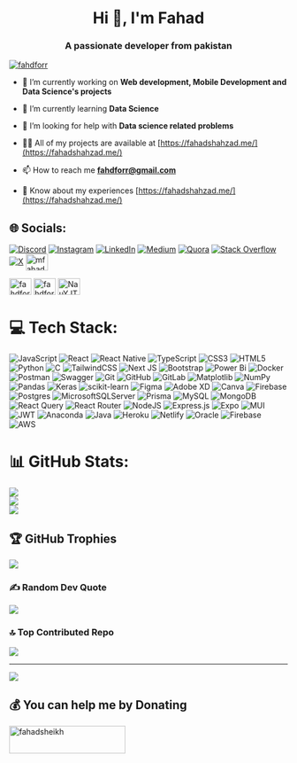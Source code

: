 <h1 align="center">Hi 👋, I'm Fahad</h1>
<h3 align="center">A passionate developer from pakistan</h3>



<p align="left"> <a href="https://twitter.com/fahdforr" target="blank"><img src="https://img.shields.io/twitter/follow/fahdforr?logo=twitter&style=for-the-badge" alt="fahdforr" /></a> </p>

- 🔭 I’m currently working on **Web development, Mobile Development and Data Science's projects**

- 🌱 I’m currently learning **Data Science**

- 🤝 I’m looking for help with **Data science related problems**

- 👨‍💻 All of my projects are available at [https://fahadshahzad.me/](https://fahadshahzad.me/)

- 📫 How to reach me **fahdforr@gmail.com**

- 📄 Know about my experiences [https://fahadshahzad.me/](https://fahadshahzad.me/)























## 🌐 Socials:
[![Discord](https://img.shields.io/badge/Discord-%237289DA.svg?logo=discord&logoColor=white)](https://discord.gg/NauYJTejAf) [![Instagram](https://img.shields.io/badge/Instagram-%23E4405F.svg?logo=Instagram&logoColor=white)](https://instagram.com/fedi.boi) [![LinkedIn](https://img.shields.io/badge/LinkedIn-%230077B5.svg?logo=linkedin&logoColor=white)](https://linkedin.com/in/fahadsheikh22) [![Medium](https://img.shields.io/badge/Medium-12100E?logo=medium&logoColor=white)](https://medium.com/@fahdforr) [![Quora](https://img.shields.io/badge/Quora-%23B92B27.svg?logo=Quora&logoColor=white)](https://quora.com/profile/M-Fahad-113) [![Stack Overflow](https://img.shields.io/badge/-Stackoverflow-FE7A16?logo=stack-overflow&logoColor=white)](https://stackoverflow.com/users/fahad-sheikh) [![X](https://img.shields.io/badge/X-black.svg?logo=X&logoColor=white)](https://x.com/fahdforr) 
<a href="https://kaggle.com/mfahadsheikh" target="blank"><img align="center" src="https://raw.githubusercontent.com/rahuldkjain/github-profile-readme-generator/master/src/images/icons/Social/kaggle.svg" alt="mfahadsheikh" height="30" width="40" /></a>

  <a href="https://www.hackerrank.com/fahdforr" target="blank"><img align="center" src="https://raw.githubusercontent.com/rahuldkjain/github-profile-readme-generator/master/src/images/icons/Social/hackerrank.svg" alt="fahdforr" height="30" width="40" /></a>
<a href="https://www.leetcode.com/fahdforr" target="blank"><img align="center" src="https://raw.githubusercontent.com/rahuldkjain/github-profile-readme-generator/master/src/images/icons/Social/leet-code.svg" alt="fahdforr" height="30" width="40" /></a>
<a href="https://discord.gg/NauYJTejAf" target="blank"><img align="center" src="https://raw.githubusercontent.com/rahuldkjain/github-profile-readme-generator/master/src/images/icons/Social/discord.svg" alt="NauYJTejAf" height="30" width="40" /></a>


# 💻 Tech Stack:
![JavaScript](https://img.shields.io/badge/javascript-%23323330.svg?style=plastic&logo=javascript&logoColor=%23F7DF1E) ![React](https://img.shields.io/badge/react-%2320232a.svg?style=plastic&logo=react&logoColor=%2361DAFB) ![React Native](https://img.shields.io/badge/react_native-%2320232a.svg?style=plastic&logo=react&logoColor=%2361DAFB) ![TypeScript](https://img.shields.io/badge/typescript-%23007ACC.svg?style=plastic&logo=typescript&logoColor=white) ![CSS3](https://img.shields.io/badge/css3-%231572B6.svg?style=plastic&logo=css3&logoColor=white) ![HTML5](https://img.shields.io/badge/html5-%23E34F26.svg?style=plastic&logo=html5&logoColor=white) ![Python](https://img.shields.io/badge/python-3670A0?style=plastic&logo=python&logoColor=ffdd54) ![C](https://img.shields.io/badge/c-%2300599C.svg?style=plastic&logo=c&logoColor=white) ![TailwindCSS](https://img.shields.io/badge/tailwindcss-%2338B2AC.svg?style=plastic&logo=tailwind-css&logoColor=white) ![Next JS](https://img.shields.io/badge/Next-black?style=plastic&logo=next.js&logoColor=white) ![Bootstrap](https://img.shields.io/badge/bootstrap-%238511FA.svg?style=plastic&logo=bootstrap&logoColor=white) ![Power Bi](https://img.shields.io/badge/power_bi-F2C811?style=plastic&logo=powerbi&logoColor=black) ![Docker](https://img.shields.io/badge/docker-%230db7ed.svg?style=plastic&logo=docker&logoColor=white) ![Postman](https://img.shields.io/badge/Postman-FF6C37?style=plastic&logo=postman&logoColor=white) ![Swagger](https://img.shields.io/badge/-Swagger-%23Clojure?style=plastic&logo=swagger&logoColor=white) ![Git](https://img.shields.io/badge/git-%23F05033.svg?style=plastic&logo=git&logoColor=white) ![GitHub](https://img.shields.io/badge/github-%23121011.svg?style=plastic&logo=github&logoColor=white) ![GitLab](https://img.shields.io/badge/gitlab-%23181717.svg?style=plastic&logo=gitlab&logoColor=white) ![Matplotlib](https://img.shields.io/badge/Matplotlib-%23ffffff.svg?style=plastic&logo=Matplotlib&logoColor=black) ![NumPy](https://img.shields.io/badge/numpy-%23013243.svg?style=plastic&logo=numpy&logoColor=white) ![Pandas](https://img.shields.io/badge/pandas-%23150458.svg?style=plastic&logo=pandas&logoColor=white) ![Keras](https://img.shields.io/badge/Keras-%23D00000.svg?style=plastic&logo=Keras&logoColor=white) ![scikit-learn](https://img.shields.io/badge/scikit--learn-%23F7931E.svg?style=plastic&logo=scikit-learn&logoColor=white) ![Figma](https://img.shields.io/badge/figma-%23F24E1E.svg?style=plastic&logo=figma&logoColor=white) ![Adobe XD](https://img.shields.io/badge/Adobe%20XD-470137?style=plastic&logo=Adobe%20XD&logoColor=#FF61F6) ![Canva](https://img.shields.io/badge/Canva-%2300C4CC.svg?style=plastic&logo=Canva&logoColor=white) ![Firebase](https://img.shields.io/badge/firebase-a08021?style=plastic&logo=firebase&logoColor=ffcd34) ![Postgres](https://img.shields.io/badge/postgres-%23316192.svg?style=plastic&logo=postgresql&logoColor=white) ![MicrosoftSQLServer](https://img.shields.io/badge/Microsoft%20SQL%20Server-CC2927?style=plastic&logo=microsoft%20sql%20server&logoColor=white) ![Prisma](https://img.shields.io/badge/Prisma-3982CE?style=plastic&logo=Prisma&logoColor=white) ![MySQL](https://img.shields.io/badge/mysql-4479A1.svg?style=plastic&logo=mysql&logoColor=white) ![MongoDB](https://img.shields.io/badge/MongoDB-%234ea94b.svg?style=plastic&logo=mongodb&logoColor=white) ![React Query](https://img.shields.io/badge/-React%20Query-FF4154?style=plastic&logo=react%20query&logoColor=white) ![React Router](https://img.shields.io/badge/React_Router-CA4245?style=plastic&logo=react-router&logoColor=white) ![NodeJS](https://img.shields.io/badge/node.js-6DA55F?style=plastic&logo=node.js&logoColor=white) ![Express.js](https://img.shields.io/badge/express.js-%23404d59.svg?style=plastic&logo=express&logoColor=%2361DAFB) ![Expo](https://img.shields.io/badge/expo-1C1E24?style=plastic&logo=expo&logoColor=#D04A37) ![MUI](https://img.shields.io/badge/MUI-%230081CB.svg?style=plastic&logo=mui&logoColor=white) ![JWT](https://img.shields.io/badge/JWT-black?style=plastic&logo=JSON%20web%20tokens) ![Anaconda](https://img.shields.io/badge/Anaconda-%2344A833.svg?style=plastic&logo=anaconda&logoColor=white) ![Java](https://img.shields.io/badge/java-%23ED8B00.svg?style=plastic&logo=openjdk&logoColor=white) ![Heroku](https://img.shields.io/badge/heroku-%23430098.svg?style=plastic&logo=heroku&logoColor=white) ![Netlify](https://img.shields.io/badge/netlify-%23000000.svg?style=plastic&logo=netlify&logoColor=#00C7B7) ![Oracle](https://img.shields.io/badge/Oracle-F80000?style=plastic&logo=oracle&logoColor=white) ![Firebase](https://img.shields.io/badge/firebase-%23039BE5.svg?style=plastic&logo=firebase) ![AWS](https://img.shields.io/badge/AWS-%23FF9900.svg?style=plastic&logo=amazon-aws&logoColor=white)
# 📊 GitHub Stats:
![](https://github-readme-stats.vercel.app/api?username=feditech&theme=dark&hide_border=true&include_all_commits=true&count_private=true)<br/>
![](https://github-readme-streak-stats.herokuapp.com/?user=feditech&theme=dark&hide_border=true)<br/>
![](https://github-readme-stats.vercel.app/api/top-langs/?username=feditech&theme=dark&hide_border=true&include_all_commits=true&count_private=true&layout=compact)

## 🏆 GitHub Trophies
![](https://github-profile-trophy.vercel.app/?username=feditech&theme=radical&no-frame=true&no-bg=true&margin-w=4)

### ✍️ Random Dev Quote
![](https://quotes-github-readme.vercel.app/api?type=horizontal&theme=radical)

### 🔝 Top Contributed Repo
![](https://github-contributor-stats.vercel.app/api?username=feditech&limit=5&theme=dark&combine_all_yearly_contributions=true)

---
[![](https://visitcount.itsvg.in/api?id=feditech&icon=0&color=11)](https://visitcount.itsvg.in)

  ## 💰 You can help me by Donating
<p><a href="https://www.buymeacoffee.com/fahadsheikh"> <img align="left" src="https://cdn.buymeacoffee.com/buttons/v2/default-yellow.png" height="50" width="210" alt="fahadsheikh" /></a></p><br><br>

  
